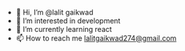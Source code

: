 - 👋 Hi, I’m @lalit gaikwad
- 👀 I’m interested in development
- 🌱 I’m currently learning react
- 📫 How to reach me lalitgaikwad274@gmail.com

<!---
lalitgaikwad274/lalitgaikwad274 is a ✨ special ✨ repository because its `README.md` (this file) appears on your GitHub profile.
You can click the Preview link to take a look at your changes.
--->
